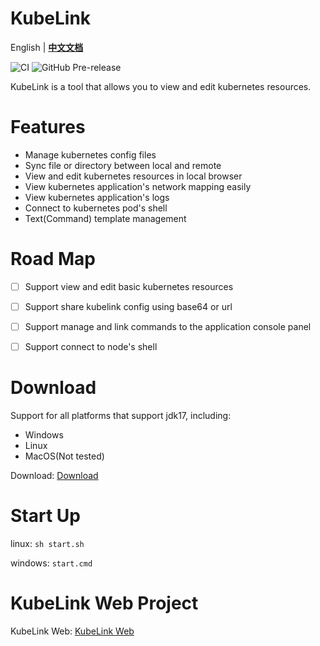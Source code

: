 # KubeLink
English | **[中文文档](./README_CN.md)**

![CI](https://github.com/xiaoso456/kubelink/workflows/build/badge.svg)
![GitHub Pre-release](https://img.shields.io/github/v/release/xiaoso456/kubelink?include_prereleases)

KubeLink is a tool that allows you to view and edit kubernetes resources.

# Features
- Manage kubernetes config files
- Sync file or directory between local and remote
- View and edit kubernetes resources in local browser
- View kubernetes application's network mapping easily
- View kubernetes application's logs
- Connect to kubernetes pod's shell
- Text(Command) template management

# Road Map

- [ ] Support view and edit basic kubernetes resources
- [ ] Support share kubelink config using base64 or url
- [ ] Support manage and link commands to the application console panel
- [ ] Support connect to node's shell


# Download

Support for all platforms that support jdk17, including:
- Windows
- Linux 
- MacOS(Not tested)

Download: [Download](https://github.com/xiaoso456/kubelink/releases)

# Start Up
linux: `sh start.sh`

windows: `start.cmd`

# KubeLink Web Project
KubeLink Web: [KubeLink Web](https://github.com/xiaoso456/kubelink-web)

